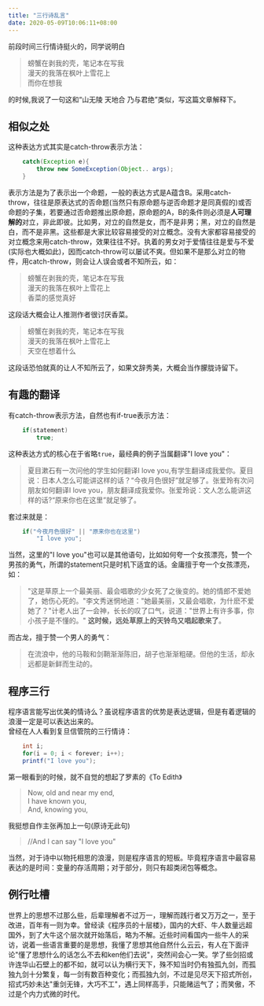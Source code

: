 ```yaml
---
title: "三行诗乱言"
date: 2020-05-09T10:06:11+08:00
---
```


前段时间三行情诗挺火的，同学说明白

> 螃蟹在剥我的壳，笔记本在写我  
> 漫天的我落在枫叶上雪花上  
> 而你在想我  

的时候,我说了一句这和“山无陵 天地合 乃与君绝”类似，写这篇文章解释下。



## 相似之处

这种表达方式其实是catch-throw表示方法：
```java 
	catch(Exception e){
    	throw new SomeException(Object.. args);
	}     
```

表示方法是为了表示出一个命题，一般的表达方式是A蕴含B。采用catch-throw，往往是原表达式的否命题(当然只有原命题与逆否命题才是同真假的)或否命题的子集，若要通过否命题推出原命题，原命题的A，B的条件则必须是**人可理解的**对立，非此即彼。比如男，对立的自然是女，而不是非男；黑，对立的自然是白，而不是非黑。这些都是大家比较容易接受的对立概念。没有大家都容易接受的对立概念来用catch-throw，效果往往不好。执着的男女对于爱情往往是爱与不爱(实际也大概如此)，因而catch-throw可以屡试不爽。但如果不是那么对立的物件，用catch-throw，则会让人误会或者不知所云，如：

> 螃蟹在剥我的壳，笔记本在写我  
> 漫天的我落在枫叶上雪花上  
> 香菜的感觉真好    

这段话大概会让人推测作者很讨厌香菜。

> 螃蟹在剥我的壳，笔记本在写我  
> 漫天的我落在枫叶上雪花上  
> 天空在想着什么    

这段话恐怕就真的让人不知所云了，如果文辞秀美，大概会当作朦胧诗留下。



## 有趣的翻译

有catch-throw表示方法，自然也有if-true表示方法：
```java
	if(statement)
	    true;   
```

这种表达方式的核心在于省略```true```，最经典的例子当属翻译"I love you"：

> 夏目漱石有一次问他的学生如何翻译I love
>  you,有学生翻译成我爱你。夏目说：日本人怎么可能讲这样的话？“今夜月色很好”就足够了。张爱玲有次问朋友如何翻译I love
>  you，朋友翻译成我爱你。张爱玲说：文人怎么能讲这样的话?“原来你也在这里”就足够了。

套过来就是：
```java
	if("今夜月色很好" || "原来你也在这里")
	    "I love you";   
```

当然，这里的"I love you"也可以是其他语句，比如如何夸一个女孩漂亮，赞一个男孩的勇气，所谓的statement只是时机下适宜的话。金庸擅于夸一个女孩漂亮，如：

> "这是草原上一个最美丽、最会唱歌的少女死了之後变的。她的情郎不爱她了，她伤心死的。"李文秀迷惘地道："她最美丽，又最会唱歌，为什麽不爱她了？"计老人出了一会神，长长的叹了口气，说道："世界上有许多事，你小孩子是不懂的。" **这时候，远处草原上的天铃鸟又唱起歌来了**。

而古龙，擅于赞一个男人的勇气：

> 在流浪中，他的马鞍和剑鞘渐渐陈旧，胡子也渐渐粗硬。但他的生活，却永远都是新鲜而生动的。



## 程序三行

程序语言能写出优美的情诗么？虽说程序语言的优势是表达逻辑，但是有着逻辑的浪漫一定是可以表达出来的。  
曾经在人人看到复旦信管院的三行情诗：
```java
    int i;
    for(i = 0; i < forever; i++);
    printf("I love you");
```
第一眼看到的时候，就不自觉的想起了罗素的《To Edith》

> Now, old and near my end,  
> I have known you,  
> And, knowing you,  

我挺想自作主张再加上一句(原诗无此句)

> //And I can say "I love you"

当然，对于诗中以物托相思的浪漫，则是程序语言的短板。毕竟程序语言中最容易表达的是时间：变量的存活周期；对于部分，则只有超类闭包等概念。



## 例行吐槽

世界上的思想不过那么些，后辈理解者不过万一，理解而践行者又万万之一，至于改进，百年有一则为幸。曾经读《程序员的十层楼》，国内的大虾、牛人数量远超国外，到了大牛这个层次就开始落后，略为不解。近些时间看国内一些牛人的采访，说着一些语言重要的是思想，我懂了思想其他自然什么云云，有人在下面评论"懂了思想什么的话怎么不去和ken他们去说"，突然间会心一笑。学了些剑招或许连华山石壁上的都不如，就可以认为横行天下，殊不知当时仍有独孤九剑，而孤独九剑十分繁复，每一剑有数百种变化；而孤独九剑，不过是见尽天下招式所创，招式巧妙未达"重剑无锋，大巧不工"，遇上同样高手，只能赌运气了；而笑傲，不过是个内力式微的时代。